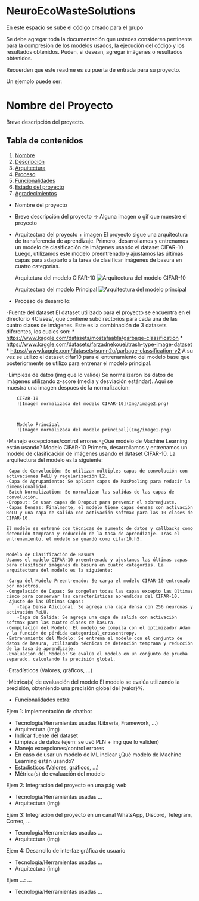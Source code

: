 # NeuroEcoWasteSolutions
En este espacio se sube el código creado para el grupo 

Se debe agregar toda la documentación que ustedes consideren pertinente para la compresión de los modelos usados, la ejecución del código y los resultados obtenidos. 
Puden, si desean, agregar imágenes o resultados obtenidos. 

Recuerden que este readme es su puerta de entrada para su proyecto. 

Un ejemplo puede ser: 
# Nombre del Proyecto

Breve descripción del proyecto.

## Tabla de contenidos

1. [Nombre](#Nombre)
2. [Descripción](#descripción)
3. [Arquitectura](#Arquitectura)
4. [Proceso](#Proceso)
5. [Funcionalidades](#Funcionalidades)
6. [Estado del proyecto](#EstadoDelProyecto)
7. [Agradecimientos](#Agradecimientos)


* Nombre del proyecto

* Breve descripción del proyecto -> Alguna imagen o gif que muestre el proyecto

* Arquitectura del proyecto + imagen
    El proyecto sigue una arquitectura de transferencia de aprendizaje. Primero, desarrollamos y entrenamos un modelo de clasificación de imágenes usando el dataset CIFAR-10. Luego, utilizamos este modelo preentrenado y ajustamos las últimas capas para adaptarlo a la tarea de clasificar imágenes de basura en cuatro categorías.


    Arquitctura del modelo CIFAR-10
    ![Arquitectura del modelo CIFAR-10](Img/model_architecture2.png)
    



    Arquitectura del modelo Principal
    ![Arquitectura del modelo principal](Img/model_architecture1.png)

* Proceso de desarrollo:

-Fuente del dataset
    El dataset utilizado para el proyecto se encuentra en el directorio 4Clases/, que contiene subdirectorios para cada una de las cuatro clases de imágenes.
    Este es la combinación de 3 datasets diferentes, los cuales son:
        * https://www.kaggle.com/datasets/mostafaabla/garbage-classification
        * https://www.kaggle.com/datasets/farzadnekouei/trash-type-image-dataset
        * https://www.kaggle.com/datasets/sumn2u/garbage-classification-v2
    A su vez se utilizo el dataset cifar10 para el entrenamiento del modelo base que posteriormente se utilizo para entrenar el modelo principal.

-Limpieza de datos (img que lo valide)
    Se normalizaron los datos de imágenes utilizando z-score (media y desviación estándar). Aqui se muestra una imagen despues de la normalizacion:


        CIFAR-10
        ![Imagen normalizada del modelo CIFAR-10](Img/image2.png)



        Modelo Principal
        ![Imagen normalizada del modelo principal](Img/image1.png)



-Manejo excepciones/control errores
-¿Qué modelo de Machine Learning están usando?
    Modelo CIFAR-10
    Primero, desarrollamos y entrenamos un modelo de clasificación de imágenes usando el dataset CIFAR-10. La arquitectura del modelo es la siguiente:

    -Capa de Convolución: Se utilizan múltiples capas de convolución con activaciones ReLU y regularización L2.
    -Capa de Agrupamiento: Se aplican capas de MaxPooling para reducir la dimensionalidad.
    -Batch Normalization: Se normalizan las salidas de las capas de convolución.
    -Dropout: Se usan capas de Dropout para prevenir el sobreajuste.
    -Capas Densas: Finalmente, el modelo tiene capas densas con activación ReLU y una capa de salida con activación softmax para las 10 clases de CIFAR-10.

    El modelo se entrenó con técnicas de aumento de datos y callbacks como detención temprana y reducción de la tasa de aprendizaje. Tras el entrenamiento, el modelo se guardó como cifar10.h5.


    Modelo de Clasificación de Basura
    Usamos el modelo CIFAR-10 preentrenado y ajustamos las últimas capas para clasificar imágenes de basura en cuatro categorías. La arquitectura del modelo es la siguiente:

    -Carga del Modelo Preentrenado: Se carga el modelo CIFAR-10 entrenado por nosotros.
    -Congelación de Capas: Se congelan todas las capas excepto las últimas cinco para conservar las características aprendidas del CIFAR-10.
    -Ajuste de las Últimas Capas:
        -Capa Densa Adicional: Se agrega una capa densa con 256 neuronas y activación ReLU.
        -Capa de Salida: Se agrega una capa de salida con activación softmax para las cuatro clases de basura.
    -Compilación del Modelo: El modelo se compila con el optimizador Adam y la función de pérdida categorical_crossentropy.
    -Entrenamiento del Modelo: Se entrena el modelo con el conjunto de datos de basura, utilizando técnicas de detención temprana y reducción de la tasa de aprendizaje.
    -Evaluación del Modelo: Se evalúa el modelo en un conjunto de prueba separado, calculando la precisión global.

-Estadísticos (Valores, gráficos, …)

-Métrica(s) de evaluación del modelo
    El modelo se evalúa utilizando la precisión, obteniendo una precisión global del {valor}%.




* Funcionalidades extra:

Ejem 1: Implementación de chatbot
- Tecnología/Herramientas usadas (Librería, Framework, …)
- Arquitectura (img)
- Indicar fuente del dataset
- Limpieza de datos (ejem: se usó PLN + img que lo validen)
- Manejo excepciones/control errores
- En caso de usar un modelo de ML indicar ¿Qué modelo de Machine Learning están usando?
- Estadísticos (Valores, gráficos, …)
- Métrica(s) de evaluación del modelo

Ejem 2: Integración del proyecto en una pág web
- Tecnología/Herramientas usadas …
- Arquitectura (img)

Ejem 3: Integración del proyecto en un canal WhatsApp, Discord, Telegram, Correo, …
- Tecnología/Herramientas usadas …
- Arquitectura (img)

Ejem 4: Desarrollo de interfaz gráfica de usuario
- Tecnología/Herramientas usadas …
- Arquitectura (img)

Ejem …: …
- Tecnología/Herramientas usadas …